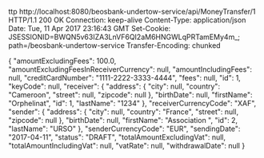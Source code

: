 ttp  http://localhost:8080/beosbank-undertow-service/api/MoneyTransfer/1
HTTP/1.1 200 OK
Connection: keep-alive
Content-Type: application/json
Date: Tue, 11 Apr 2017 23:16:43 GMT
Set-Cookie: JSESSIONID=BWQN5v63IZA3LnVF6QI2aM6HNGWLqPRTamEMy4m_; path=/beosbank-undertow-service
Transfer-Encoding: chunked

{
    "amountExcludingFees": 100.0,
    "amountExcludingFeesInReceiverCurrency": null,
    "amountIncludingFees": null,
    "creditCardNumber": "1111-2222-3333-4444",
    "fees": null,
    "id": 1,
    "keyCode": null,
    "receiver": {
        "address": {
            "city": null,
            "country": "Cameroon",
            "street": null,
            "zipcode": null
        },
        "birthDate": null,
        "firstName": "Orphelinat",
        "id": 1,
        "lastName": "1234"
    },
    "receiverCurrencyCode": "XAF",
    "sender": {
        "address": {
            "city": null,
            "country": "France",
            "street": null,
            "zipcode": null
        },
        "birthDate": null,
        "firstName": "Association ",
        "id": 2,
        "lastName": "URSO"
    },
    "senderCurrencyCode": "EUR",
    "sendingDate": "2017-04-11",
    "status": "DRAFT",
    "totalAmountExcludingVat": null,
    "totalAmountIncludingVat": null,
    "vatRate": null,
    "withdrawalDate": null
}
